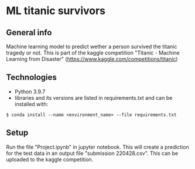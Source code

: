 # ML titanic survivors

## General info
Machine learning model to predict wether a person survived the titanic tragedy or not. This is part of the kaggle competition "Titanic - Machine Learning from Disaster" (https://www.kaggle.com/competitions/titanic)

## Technologies
* Python 3.9.7
* libraries and its versions are listed in requirements.txt and can be installed with:
```
$ conda install --name <environment_name> --file requirements.txt
```

## Setup
Run the file "Project.ipynb" in jupyter notebook. This will create a prediction for the test data in an output file "submission 220428.csv". This can be uploaded to the kaggle competition.
